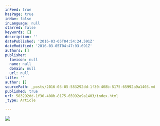 ```yaml
---
inFeed: true
hasPage: true
inNav: false
inLanguage: null
starred: false
keywords: []
description: ''
datePublished: '2016-03-05T04:54:24.591Z'
dateModified: '2016-03-05T04:47:03.691Z'
authors: []
publisher:
  favicon: null
  name: null
  domain: null
  url: null
title: ''
author: []
sourcePath: _posts/2016-03-05-583292dd-1f30-408b-8175-65992a9a1403.md
published: true
url: 583292dd-1f30-408b-8175-65992a9a1403/index.html
_type: Article

---
```

![](https://the-grid-user-content.s3-us-west-2.amazonaws.com/415bda7b-b023-4908-a654-d52349359498.JPG)